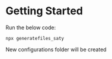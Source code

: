 # Getting Started 

Run the below code: 

```
npx generatefiles_saty

````

New configurations folder will be created
